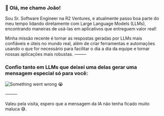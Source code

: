 ### 👋 Olá, me chamo João!

Sou Sr. Software Engineer na R2 Ventures, e atualmente passo boa parte do meu tempo lidando diretamente com Large Language Models (LLMs), encontrando maneiras de usá-las em aplicativos que entreguem valor real!

Minha missão recente é tornar as respostas geradas por LLMs mais confiáveis e úteis no mundo real, além de criar ferramentas e automações usando o que for necessário para facilitar o dia a dia da equipe e tornar nossas aplicações mais robustas.
⸻

### Confio tanto em LLMs que deixei uma delas gerar uma mensagem especial só para você:
![Something went wrong 😭](https://readme.ja1code.dev/ai-text.png)

⸻

Valeu pela visita, espero que a mensagem da IA não tenha ficado muito maluca 😅.
